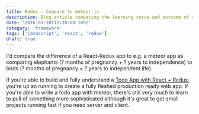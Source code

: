 ```yaml
---
title: Redux - Compare to meteor.js
description: Blog article comparing the learning curve and outcome of redux and meteor
date: '2016-03-20T12:20:00.169Z'
category: 'framework'
tags: ['javascript', 'react', 'redux']
draft: true
---
```


I'd compare the difference of a React-Redux app to e.g. a meteor app as comparing elephants (? months of pregnancy + ? years to independence) to birds (? months of pregnancy + ? years to independent life).

If you're able to build and fully understand a [Todo App with React + Redux](https://medium.com/@rajaraodv/step-by-step-guide-to-building-react-redux-apps-using-mocks-48ca0f47f9a#.qrbuj8eqm), you're up an running to create a fully fleshed production ready web app.
If you're able to write a todo app with meteor, there's still very much to learn to pull of something more sophisticated although it's great to get small projects running fast if you need server and client.
